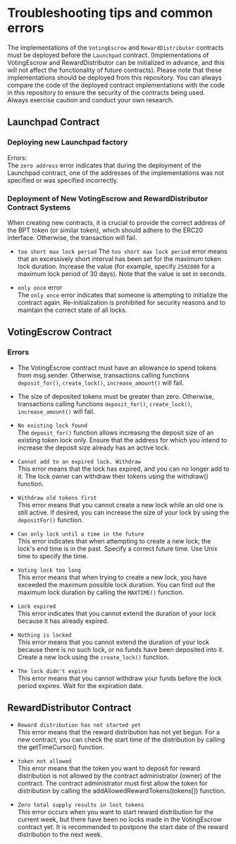 # Troubleshooting tips and common errors


The implementations of the `VotingEscrow` and `RewardDistributor` contracts must be deployed before the `Launchpad` contract. (Implementations of VotingEscrow and RewardDistributor can be initialized in advance, and this will not affect the functionality of future contracts). Please note that these implementations should be deployed from this repository. You can always compare the code of the deployed contract implementations with the code in this repository to ensure the security of the contracts being used.  
Always exercise caution and conduct your own research.  


## Launchpad Contract  
### Deploying new Launchpad factory  
Errors:  
The `zero address` error indicates that during the deployment of the Launchpad contract, one of the addresses of the implementations was not specified or was specified incorrectly.  

### Deployment of New VotingEscrow and RewardDistributor Contract Systems
When creating new contracts, it is crucial to provide the correct address of the BPT token (or similar token), which should adhere to the ERC20 interface. Otherwise, the transaction will fail.  

- `too short max lock period`
The `too short max lock period` error means that an excessively short interval has been set for the maximum token lock duration. Increase the value (for example, specify `2592000` for a maximum lock period of 30 days). Note that the value is set in seconds.  


- `only once` error  
The `only once` error indicates that someone is attempting to initialize the contract again. Re-initialization is prohibited for security reasons and to maintain the correct state of all locks.  



## VotingEscrow Contract  
### Errors
- The VotingEscrow contract must have an allowance to spend tokens from msg.sender. Otherwise, transactions calling functions `deposit_for()`, `create_lock()`, `increase_amount()` will fail.  

- The size of deposited tokens must be greater than zero. Otherwise, transactions calling functions `deposit_for()`, `create_lock()`, `increase_amount()` will fail.  

- `No existing lock found`  
The `deposit_for()` function allows increasing the deposit size of an existing token lock only. Ensure that the address for which you intend to increase the deposit size already has an active lock.  

- `Cannot add to an expired lock. Withdraw`  
This error means that the lock has expired, and you can no longer add to it. The lock owner can withdraw their tokens using the withdraw() function.  

- `Withdraw old tokens first`  
This error means that you cannot create a new lock while an old one is still active. If desired, you can increase the size of your lock by using the `depositFor()` function.  

- `Can only lock until a time in the future`  
This error indicates that when attempting to create a new lock, the lock's end time is in the past. Specify a correct future time. Use Unix time to specify the time.  

- `Voting lock too long`  
This error means that when trying to create a new lock, you have exceeded the maximum possible lock duration. You can find out the maximum lock duration by calling the `MAXTIME()` function.  

- `Lock expired`  
This error indicates that you cannot extend the duration of your lock because it has already expired.  

- `Nothing is locked`  
This error means that you cannot extend the duration of your lock because there is no such lock, or no funds have been deposited into it. Create a new lock using the `create_lock()` function.  

- `The lock didn't expire`  
This error means that you cannot withdraw your funds before the lock period expires. Wait for the expiration date.  


## RewardDistributor Contract  

- `Reward distribution has not started yet`  
This error means that the reward distribution has not yet begun. For a new contract, you can check the start time of the distribution by calling the getTimeCursor() function.

- `token not allowed`  
This error means that the token you want to deposit for reward distribution is not allowed by the contract administrator (owner) of the contract. The contract administrator must first allow the token for distribution by calling the addAllowedRewardTokens(tokens[]) function.

- `Zero total supply results in lost tokens`  
This error occurs when you want to start reward distribution for the current week, but there have been no locks made in the VotingEscrow contract yet. It is recommended to postpone the start date of the reward distribution to the next week.

